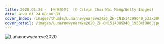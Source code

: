 ```yaml
---
title: 2020.01.24 - 【今日除夕】 (© Calvin Chan Wai Meng/Getty Images)
date: 2020.01.24 00:00:00
cover_index: /images/thumbs/Lunarnewyeareve2020_ZH-CN1514309048_533x300.jpg
cover_detail: /images/Lunarnewyeareve2020_ZH-CN1514309048_1920x1080.jpg
---
```


![Lunarnewyeareve2020](/images/Lunarnewyeareve2020_ZH-CN1514309048_1920x1080.jpg)
